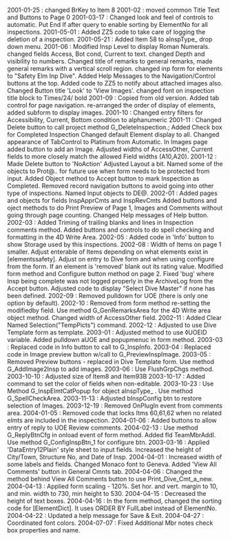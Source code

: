 2001-01-25 : changed BrKey to Item 82001-02 : moved common Title Text and Buttons to Page 02001-03-17 : Changed look and feel of controls to automatic. Put End If after query to enable sorting by ElementNo for all inspections.2001-05-01 : Added ZZ5 code to take care of logging the deletion of a inspection.2001-05-21 : Added Item 58 to aInspType_ drop down menu.2001-06 : Modified Insp Level to display Roman Numerals. changed fields Access, Bot cond, Current to text. changed Depth and visibility to numbers. Changed title of remarks to general remarks, made general remarks with a vertical scroll region. changed inp form for elements to "Safety Elm Inp Dive".  Added Help Messages to the Navigation/Control buttons at the top. Added code to ZZ5 to notify about attached images also.  Changed Button title 'Look' to 'View Images'. changed font on inspection title block to Times/24/ bold2001-09 : Copied from old version. Added tab control for page navigation. re-arranged the order of display of elements, added subform to display images.2001-10 : Changed entry filters for Accessibility, Current, Bottom condition to alphanumeric2001-11 : Changed Delete button to call project method G_DeleteInspection.; Added Check box for Completed Inspection  Changed default Element display to all.  Changed appearance of TabControl to Platinum from Automatic.  In Images page added button to add an Image.  Adjusted widths of AccessOther, Current fields to more closely match the allowed Field widths (A10,A20).2001-12 : Made Delete button to 'NoAction'Adjusted Layout a bit. Named some of the objects to Prot@.. for future use when form needs to be protected from input.Added Object method to Accept button to mark Inspection as Completed.Removed record navigation buttons to avoid going into other type of inspections.Named Input objects to DE@.2002-01 : Added pages and objects for fields InspApprCmts and InspRevCmtsAdded buttons and oject methods to do Print Preview of Page 1,  Images and Comments without going through page counting. Changed Help messages of Help button.2002-03 : Added Triming of trailing blanks and lines in Inspection comments method. Added buttons and controls to do spell checking and formatting in the 4D Write Area.2002-05 : Added code in 'Info' button to show Storage used by this inspections.2002-08 : Width of Items on page 1 smaller. Adjust enterable of Items depending on what elements exist in [elementssafety]. Adjust on entry to Dive form and when using configure from the form. If an element is 'removed' blank out its  rating value. Modified form method and Configure button method on page 2. Fixed 'bug' where Insp being complete was not logged properly in the ArchiveLog from the Accept button. Adjusted code to display "Select Dive Master" if none has been defined.2002-09 : Removed pulldown for UOE (there is only one option by default).2002-10 :  Removed from form method  re-setting the modifiedby field. Use method G_GenRemarksArea for the 4D Write area object method. Changed width of AccessOther field.2002-11 : Added Clear Named Selection("TempPicts") command.2002-12 : Adjusted to use Dive Template form as template.2003-01 : Adjusted method to use ◊UOEID variable. Added pulldown aUOE and popupmenuc in form method.2003-03 : Replaced code in Info button to call to G_InspInfo.2003-04 : Replaced code in Image preview button w/call to G_PreviewInspImage.2003-05 : Removed Preview buttons - replaced in Dive Template form.  Use method G_AddImage2Insp to add images.2003-06 : Use FlushGrpChgs method.2003-10-10 : Adjusted size of Item8 and Item93B2003-10-17 : Added command to set the color of fields when non-editable.2003-10-23 : Use Method G_InspElmtCatPopup for object aInspType_ . Use method G_SpellCheckArea.2003-11-13 : Adjusted bInspConfig btn to restore selection of Images.2003-12-19 : Removed OnPlugIn event from comments area.2004-01-05 : Removed code that locks Itms 60,61,62 when no related elmts are included in the inspection.2004-01-06 : Added buttons to allow entry of reply to UOE Review comments.2004-02-13 : Use method G_ReplyBtnCfg in onload event of form method. Added fld TeamMbrAddl. Use method G_ConfigInspBtn_1 for configure btn.2003-03-16 : Applied 'DataEntry12Plain' style sheet to input fields.  Increased the height of City/Town, Structure No, and Date of Insp.2004-04-01 : Increased width of some labels and fields.  Changed Monaco font to Geneva. Added 'View All Comments' button in General Cmnts tab.2004-04-06 : Changed the method behind View All Comments button to use Print_Dive_Cmt_a_new.2004-04-13 : Applied form scaling - 120%.  Set hor. and vert. margin to 10, and min. width to 730, min height to 530.2004-04-15 : Decreased the height of text boxes.2004-04-16 : In the form method, changed the sorting code for [ElementDict].  It uses ORDER BY FullLabel instead of ElementNo.2004-04-22 : Updated a help message for Save & Exit.2004-04-27 : Coordinated font colors.2004-07-07 : Fixed Additional Mbr notes check box properties and name.